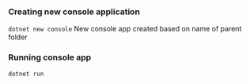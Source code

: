 ### Creating new console application
`dotnet new console`
New console app created based on name of parent folder

### Running console app
`dotnet run`